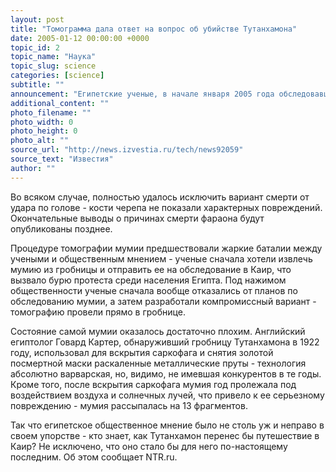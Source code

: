 ```yaml
---
layout: post
title: "Томограмма дала ответ на вопрос об убийстве Тутанхамона"
date: 2005-01-12 00:00:00 +0000
topic_id: 2
topic_name: "Наука"
topic_slug: science
categories: [science]
subtitle: ""
announcement: "Египетские ученые, в начале января 2005 года обследовавшие мумию египетского фараона Тутанхамона с помощью томографа, опубликовали первые результаты своего исследования. По их выводам, молодой фараон скончался от естественных причин, а не был убит, как предполагалось ранее."
additional_content: ""
photo_filename: ""
photo_width: 0
photo_height: 0
photo_alt: ""
source_url: "http://news.izvestia.ru/tech/news92059"
source_text: "Известия"
author: ""
---
```

Во всяком случае, полностью удалось исключить вариант смерти от удара по голове - кости черепа не показали характерных повреждений. Окончательные выводы о причинах смерти фараона будут опубликованы позднее.

Процедуре томографии мумии предшествовали жаркие баталии между учеными и общественным мнением - ученые сначала хотели извлечь мумию из гробницы и отправить ее на обследование в Каир, что вызвало бурю протеста среди населения Египта. Под нажимом общественности ученые сначала вообще отказались от планов по обследованию мумии, а затем разработали компромиссный вариант - томографию провели прямо в гробнице.

Состояние самой мумии оказалось достаточно плохим. Английский египтолог Говард Картер, обнаруживший гробницу Тутанхамона в 1922 году, использовал для вскрытия саркофага и снятия золотой посмертной маски раскаленные металлические пруты - технология абсолютно варварская, но, видимо, не имевшая конкурентов в те годы. Кроме того, после вскрытия саркофага мумия год пролежала под воздействием воздуха и солнечных лучей, что привело к ее серьезному повреждению - мумия рассыпалась на 13 фрагментов.

Так что египетское общественное мнение было не столь уж и неправо в своем упорстве - кто знает, как Тутанхамон перенес бы путешествие в Каир? Не исключено, что оно стало бы для него по-настоящему последним. Об этом сообщает NTR.ru.
